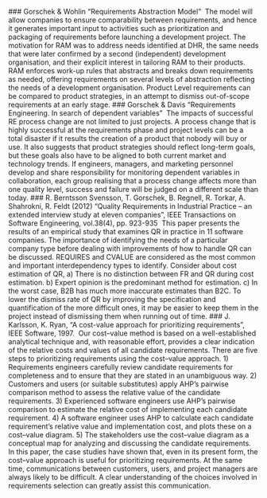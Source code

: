 ### Gorschek & Wohlin “Requirements Abstraction Model” 
 The model will allow companies to ensure comparability between requirements, and hence it generates important input to activities such as prioritization and packaging of requirements before launching a development project. The motivation for RAM was to address needs identified at DHR, the same needs that were later confirmed by a second (independent) development organisation, and their explicit interest in tailoring RAM to their products. RAM enforces work-up rules that abstracts and breaks down requirements as needed, offering requirements on several levels of abstraction reflecting the needs of a development organisation. Product Level requirements can be compared to product strategies, in an attempt to dismiss out-of-scope requirements at an early stage.
### Gorschek & Davis “Requirements Engineering. In search of dependent variables” 
 The impacts of successful RE process change are not limited to just projects. A process change that is highly successful at the requirements phase and project levels can be a total disaster if it results the creation of a product that nobody will buy or use. It also suggests that product strategies should reflect long-term goals, but these goals also have to be aligned to both current market and technology trends. If engineers, managers, and marketing personnel develop and share responsibility for monitoring dependent variables in collaboration, each group realising that a process change affects more than one quality level, success and failure will be judged on a different scale than today. 
### R. Berntsson Svensson, T. Gorschek, B. Regnell, R. Torkar, A. Shahrokni, R. Feldt (2012) “Quality Requirements in Industrial Practice – an extended interview study at eleven companies”, IEEE Transactions on Software Engineering, vol.38(4), pp. 923-935 
 This paper presents the results of an empirical study that examines QR in practice in 11 software companies. The importance of identifying the needs of a particular company type before dealing with improvements of how to handle QR can be discussed. REQUIRES and CVALUE are considered as the most common and important interdependency types to identify. Consider about cost estimation of QR, a) There is no distinction between FR and QR during cost estimation. b) Expert opinion is the predominant method for estimation. c) In the worst case, B2B has much more inaccurate estimates than B2C. To lower the dismiss rate of QR by improving the specification and quantification of the more difficult ones, it may be easier to keep them in the project instead of dismissing them when running out of time. 
### J. Karlsson, K. Ryan, “A cost-value approach for prioritizing requirements”, IEEE Software, 1997. 
 Our cost–value method is based on a well-established analytical technique and, with reasonable effort, provides a clear indication of the relative costs and values of all candidate requirements. There are five steps to prioritizing requirements using the cost–value approach. 1) Requirements engineers carefully review candidate requirements for completeness and to ensure that they are stated in an unambiguous way. 2) Customers and users (or suitable substitutes) apply AHP’s pairwise comparison method to assess the relative value of the candidate requirements. 3) Experienced software engineers use AHP’s pairwise comparison to estimate the relative cost of implementing each candidate requirement. 4) A software engineer uses AHP to calculate each candidate requirement’s relative value and implementation cost, and plots these on a cost–value diagram. 5) The stakeholders use the cost–value diagram as a conceptual map for analyzing and discussing the candidate requirements. In this paper, the case studies have shown that, even in its present form, the cost–value approach is useful for prioritizing requirements. At the same time, communications between customers, users, and project managers are always likely to be difficult. A clear understanding of the choices involved in requirements selection can greatly assist this communication. 






